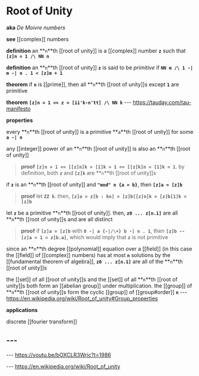 # Root of Unity

**aka** _De Moivre numbers_

**see** [[complex]] numbers

**definition** an **`n`**th [[root of unity]] is a [[complex]] number **`z`** such that **`[z]n = 1 /\ NN n`**

**definition** an **`n`**th [[root of unity]] **`z`** is said to be _primitive_ if **`NN m /\ 1 -| m -| n . 1 < [z]m + 1`**

**theorem** if **`n`** is [[prime]], then all **`n`**th [[root of unity]]s except **`1`** are primitive

**theorem** **`[z]n = 1 == z = [ii'k-n'tt] /\ NN k`** --- <https://tauday.com/tau-manifesto>

**properties**

every **`n`**th [[root of unity]] is a primitive **`a`**th [[root of unity]] for some **`a -| n`**

any [[integer]] power of an **`n`**th [[root of unity]] is also an **`n`**th [[root of unity]]

> **proof** **`[z]n = 1 == [[z]n]k = [1]k = 1 == [[z]k]n = [1]k = 1`**. by definition, both **`z`** and **`[z]k`** are **`n`**th [[root of unity]]s

if **`z`** is an **`n`**th [[root of unity]] and **`"mod" n {a = b}`**, then **`[z]a = [z]b`**

> **proof** let **`ZZ k`**. then, **`[z]a = z[b : kn] = [z]b[[z]n]k = [z]b[1]k = [z]b`**

let **`z`** be a primitive **`n`**th [[root of unity]]. then, **`z0 ... z[n.1]`** are all **`n`**th [[root of unity]]s and are all distinct

> **proof** if **`[z]a = [z]b`** with **`0 -| a {-|/\+} b -| n . 1`**, then **`[z]b -- [z]a = 1 = z[b.a]`**, which would imply that **`z`** is not primitive

since an **`n`**th degree [[polynomial]] equation over a [[field]] (in this case the [[field]] of [[complex]] numbers) has at most **`n`** solutions by the [[fundamental theorem of algebra]], **`z0 ... z[n.1]`** are all of the **`n`**th [[root of unity]]s

the [[set]] of all [[root of unity]]s and the [[set]] of all **`n`**th [[root of unity]]s both form an [[abelian group]] under multiplication. the [[group]] of **`n`**th [[root of unity]]s form the cyclic [[group]] of [[group#order]] **`n`** --- <https://en.wikipedia.org/wiki/Root_of_unity#Group_properties>

**applications**

discrete [[fourier transform]]

## ---

--- <https://youtu.be/bOXCLR3Wric?t=1986>

--- <https://en.wikipedia.org/wiki/Root_of_unity>
